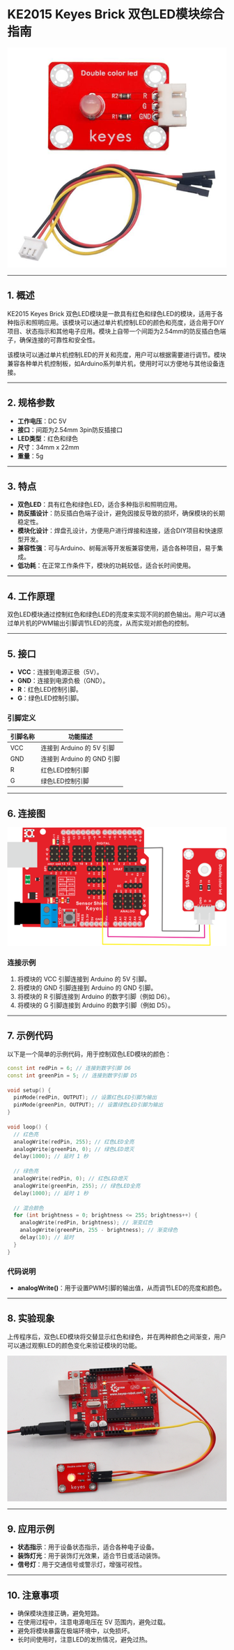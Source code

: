 # KE2015 Keyes Brick 双色LED模块综合指南

![image-20250317152122220](media/image-20250317152122220.png)

---

## 1. 概述
KE2015 Keyes Brick 双色LED模块是一款具有红色和绿色LED的模块，适用于各种指示和照明应用。该模块可以通过单片机控制LED的颜色和亮度，适合用于DIY项目、状态指示和其他电子应用。模块上自带一个间距为2.54mm的防反插白色端子，确保连接的可靠性和安全性。

该模块可以通过单片机控制LED的开关和亮度，用户可以根据需要进行调节。模块兼容各种单片机控制板，如Arduino系列单片机，使用时可以方便地与其他设备连接。

---

## 2. 规格参数
- **工作电压**：DC 5V  
- **接口**：间距为2.54mm 3pin防反插接口  
- **LED类型**：红色和绿色  
- **尺寸**：34mm x 22mm 
- **重量**：5g  

---

## 3. 特点
- **双色LED**：具有红色和绿色LED，适合多种指示和照明应用。
- **防反插设计**：防反插白色端子设计，避免因接反导致的损坏，确保模块的长期稳定性。
- **模块化设计**：焊盘孔设计，方便用户进行焊接和连接，适合DIY项目和快速原型开发。
- **兼容性强**：可与Arduino、树莓派等开发板兼容使用，适合各种项目，易于集成。
- **低功耗**：在正常工作条件下，模块的功耗较低，适合长时间使用。

---

## 4. 工作原理
双色LED模块通过控制红色和绿色LED的亮度来实现不同的颜色输出。用户可以通过单片机的PWM输出引脚调节LED的亮度，从而实现对颜色的控制。

---

## 5. 接口
- **VCC**：连接到电源正极（5V）。
- **GND**：连接到电源负极（GND）。
- **R**：红色LED控制引脚。
- **G**：绿色LED控制引脚。

### 引脚定义
| 引脚名称 | 功能描述                     |
|----------|------------------------------|
| VCC      | 连接到 Arduino 的 5V 引脚   |
| GND      | 连接到 Arduino 的 GND 引脚  |
| R        | 红色LED控制引脚             |
| G        | 绿色LED控制引脚             |

---

## 6. 连接图
![image-20250317152135412](media/image-20250317152135412.png)

### 连接示例
1. 将模块的 VCC 引脚连接到 Arduino 的 5V 引脚。
2. 将模块的 GND 引脚连接到 Arduino 的 GND 引脚。
3. 将模块的 R 引脚连接到 Arduino 的数字引脚（例如 D6）。
4. 将模块的 G 引脚连接到 Arduino 的数字引脚（例如 D5）。

---

## 7. 示例代码
以下是一个简单的示例代码，用于控制双色LED模块的颜色：
```cpp
const int redPin = 6; // 连接到数字引脚 D6
const int greenPin = 5; // 连接到数字引脚 D5

void setup() {
  pinMode(redPin, OUTPUT); // 设置红色LED引脚为输出
  pinMode(greenPin, OUTPUT); // 设置绿色LED引脚为输出
}

void loop() {
  // 红色亮
  analogWrite(redPin, 255); // 红色LED全亮
  analogWrite(greenPin, 0); // 绿色LED熄灭
  delay(1000); // 延时 1 秒

  // 绿色亮
  analogWrite(redPin, 0); // 红色LED熄灭
  analogWrite(greenPin, 255); // 绿色LED全亮
  delay(1000); // 延时 1 秒

  // 混合颜色
  for (int brightness = 0; brightness <= 255; brightness++) {
    analogWrite(redPin, brightness); // 渐变红色
    analogWrite(greenPin, 255 - brightness); // 渐变绿色
    delay(10); // 延时
  }
}
```

### 代码说明
- **analogWrite()**：用于设置PWM引脚的输出值，从而调节LED的亮度和颜色。

---

## 8. 实验现象
上传程序后，双色LED模块将交替显示红色和绿色，并在两种颜色之间渐变，用户可以通过观察LED的颜色变化来验证模块的功能。

![image-20250319085743951](media/image-20250319085743951.png)

---

## 9. 应用示例
- **状态指示**：用于设备状态指示，适合各种电子设备。
- **装饰灯光**：用于装饰灯光效果，适合节日或活动装饰。
- **信号灯**：用于交通信号或警示灯，增强可视性。

---

## 10. 注意事项
- 确保模块连接正确，避免短路。
- 在使用过程中，注意电源电压在 5V 范围内，避免过载。
- 避免将模块暴露在极端环境中，以免损坏。
- 长时间使用时，注意LED的发热情况，避免过热。

